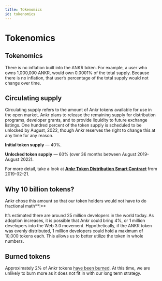 ```yaml
---
title: Tokenomics
id: tokenomics
---
```


# Tokenomics

## Tokenomics
There is no inflation built into the ANKR token. For example, a user who owns 1,000,000 ANKR, would own 0.0001% of the total supply. Because there is no inflation, that user’s percentage of the total supply would not change over time.

## Circulating supply
Circulating supply refers to the amount of Ankr tokens available for use in the open market. Ankr plans to release the remaining supply for distribution programs, developer grants, and to provide liquidity to future exchange listings. One hundred percent of the token supply is scheduled to be unlocked by August, 2022, though Ankr reserves the right to change this at any time for any reason.

**Initial token supply** — 40%.

**Unlocked token supply** — 60% (over 36 months between August 2019-August 2022).

For more detail, take a look at [**Ankr Token Distribution Smart Contract**](https://etherscan.io/address/0x9c2578bf9e37eb1d0ddf45a410723d95e554cbdd#code) from 2019-02-21.

## Why 10 billion tokens?

Ankr chose this amount so that our token holders would not have to do fractional math**!**

It’s estimated there are around 25 million developers in the world today. 
As adoption increases, it is possible that Ankr could bring 4%, or 1 million developers into the Web 3.0 movement. 
Hypothetically, if the ANKR token was evenly distributed, 1 million developers could hold a maximum of 10,000 tokens each. 
This allows us to better utilize the token in whole numbers.

## Burned tokens

Approximately 2% of Ankr tokens [have been burned](https://etherscan.io/token/0x8290333cef9e6d528dd5618fb97a76f268f3edd4?a=0x000000000000000000000000000000000000dead). At this time, we are unlikely to burn more as it does not fit in with our long term strategy.


